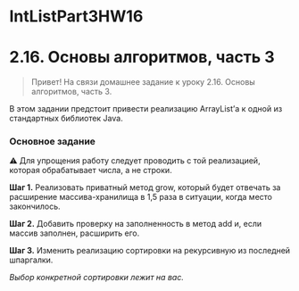 # IntListPart3HW16
# 2.16. Основы алгоритмов, часть 3

> Привет!
На связи домашнее задание к уроку 2.16. Основы алгоритмов, часть 3.

В этом задании предстоит привести реализацию ArrayList’а к одной из стандартных библиотек Java.
> 

### Основное задание

<aside>
⚠️ Для упрощения работу следует проводить с той реализацией, которая обрабатывает числа, а не строки.

</aside>

**Шаг 1.** Реализовать приватный метод grow, который будет отвечать за расширение массива-хранилища в 1,5 раза в ситуации, когда место закончилось.

**Шаг 2.** Добавить проверку на заполненность в метод add и, если массив заполнен, расширить его.

**Шаг 3.** Изменить реализацию сортировки на рекурсивную из последней шпаргалки.

*Выбор конкретной сортировки лежит на вас.*

